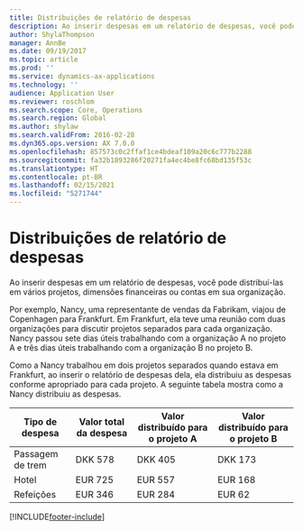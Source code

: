 ```yaml
---
title: Distribuições de relatório de despesas
description: Ao inserir despesas em um relatório de despesas, você pode distribuí-las em vários projetos, entidades legais ou contas da organização.
author: ShylaThompson
manager: AnnBe
ms.date: 09/19/2017
ms.topic: article
ms.prod: ''
ms.service: dynamics-ax-applications
ms.technology: ''
audience: Application User
ms.reviewer: roschlom
ms.search.scope: Core, Operations
ms.search.region: Global
ms.author: shylaw
ms.search.validFrom: 2016-02-28
ms.dyn365.ops.version: AX 7.0.0
ms.openlocfilehash: 857573c0c2ffaf1ce4bdeaf109a20c6c777b2288
ms.sourcegitcommit: fa32b1893286f20271fa4ec4be8fc68bd135f53c
ms.translationtype: HT
ms.contentlocale: pt-BR
ms.lasthandoff: 02/15/2021
ms.locfileid: "5271744"
---
```

# <a name="expense-report-distributions"></a>Distribuições de relatório de despesas

Ao inserir despesas em um relatório de despesas, você pode distribuí-las em vários projetos, dimensões financeiras ou contas em sua organização.

Por exemplo, Nancy, uma representante de vendas da Fabrikam, viajou de Copenhagen para Frankfurt. Em Frankfurt, ela teve uma reunião com duas organizações para discutir projetos separados para cada organização. Nancy passou sete dias úteis trabalhando com a organização A no projeto A e três dias úteis trabalhando com a organização B no projeto B.

Como a Nancy trabalhou em dois projetos separados quando estava em Frankfurt, ao inserir o relatório de despesas dela, ela distribuiu as despesas conforme apropriado para cada projeto. A seguinte tabela mostra como a Nancy distribuiu as despesas.


| Tipo de despesa | Valor total da despesa|Valor distribuído para o projeto A| Valor distribuído para o projeto B |
|--------------|---------------------|-------------------------------|---------------------------------|
|Passagem de trem   |DKK 578              |DKK 405                        |DKK 173                          |
|Hotel         |EUR 725              |EUR 557                        |EUR 168                          |
|Refeições         |EUR 346              |EUR 284                        |EUR 62                           |



[!INCLUDE[footer-include](../includes/footer-banner.md)]